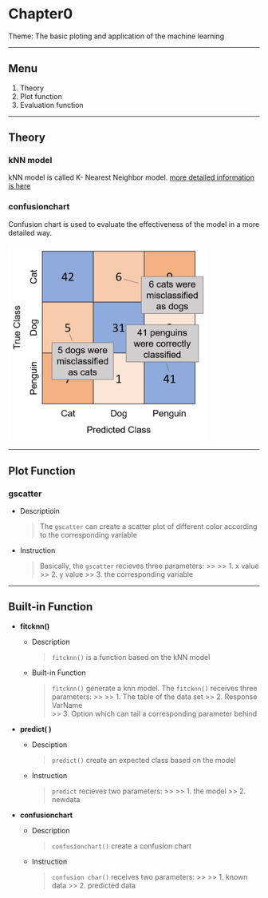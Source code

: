 # Chapter0

Theme: The basic ploting and application of the machine learning

---

## Menu

1. Theory
2. Plot function
3. Evaluation function

---

## Theory

### kNN model

kNN model is called K- Nearest Neighbor model. [more detailed information is here](https://anl.sjtu.edu.cn/mcm/docs/name/K邻近)

### confusionchart

Confusion chart is used to evaluate the effectiveness of the model in a more detailed way.

<img src="confmat.png" width="400">

---

## Plot Function

### gscatter

- Descriptioin
    > The `gscatter` can create a scatter plot of different color according to the corresponding variable
- Instruction
   > Basically, the `gscatter` recieves three parameters:
        >>
        >> 1. x value
        >> 2. y value
        >> 3. the corresponding variable

---

## Built-in Function

- **fitcknn()**
  - Description
      > `fitcknn()` is a function based on the kNN model
  - Built-in Function
      > `fitcknn()` generate a knn model. The `fitcknn()` receives three parameters:
          >>
          >> 1. The table of the data set
          >> 2. Response VarName  
          >> 3. Option which can tail a corresponding parameter behind

- **predict( )**
  - Desciption
    > `predict()` create an expected class based on the model
  - Instruction
    > `predict` recieves two parameters:
        >>
        >> 1. the model
        >> 2. newdata

- **confusionchart**
  - Description
    > `confusionchart()` create a confusion chart
  - Instruction
    > `confusion char()` receives two parameters:
        >>
        >> 1. known data
        >> 2. predicted data
